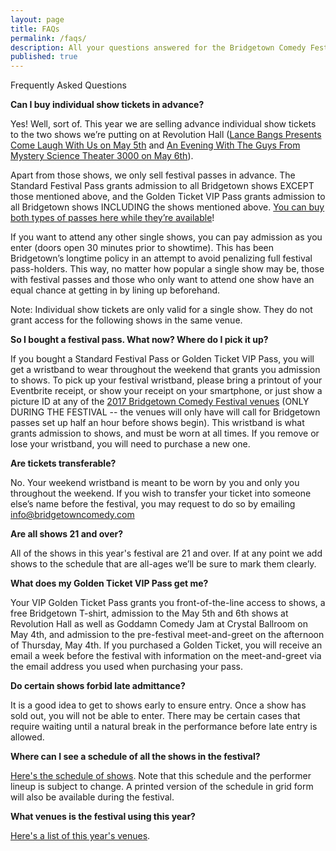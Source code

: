 ```yaml
---
layout: page
title: FAQs
permalink: /faqs/
description: All your questions answered for the Bridgetown Comedy Festival in 2017!
published: true
---
```



Frequently Asked Questions

**Can I buy individual show tickets in advance?**

Yes! Well, sort of. This year we are selling advance individual show tickets to the two shows we’re putting on at Revolution Hall ([Lance Bangs Presents Come Laugh With Us on May 5th](http://www.revolutionhall.com/event/1468352-lance-bangs-come-laugh-us-portland/) and [An Evening With The Guys From Mystery Science Theater 3000 on May 6th](http://www.revolutionhall.com/event/1468354-evening-guys-from-mystery-portland/)).

Apart from those shows, we only sell festival passes in advance. The Standard Festival Pass grants admission to all Bridgetown shows EXCEPT those mentioned above, and the Golden Ticket VIP Pass grants admission to all Bridgetown shows INCLUDING the shows mentioned above. [You can buy both types of passes here while they’re available](https://bridgetown2017.eventbrite.com/)!

If you want to attend any other single shows, you can pay admission as you enter (doors open 30 minutes prior to showtime). This has been Bridgetown’s longtime policy in an attempt to avoid penalizing full festival pass-holders. This way, no matter how popular a single show may be, those with festival passes and those who only want to attend one show have an equal chance at getting in by lining up beforehand.

Note: Individual show tickets are only valid for a single show. They do not grant access for the following shows in the same venue.

**So I bought a festival pass. What now? Where do I pick it up?**

If you bought a Standard Festival Pass or Golden Ticket VIP Pass, you will get a wristband to wear throughout the weekend that grants you admission to shows. To pick up your festival wristband, please bring a printout of your Eventbrite receipt, or show your receipt on your smartphone, or just show a picture ID at any of the [2017 Bridgetown Comedy Festival venues](https://www.bridgetowncomedy.com/venues) (ONLY DURING THE FESTIVAL -- the venues will only have will call for Bridgetown passes set up half an hour before shows begin). This wristband is what grants admission to shows, and must be worn at all times. If you remove or lose your wristband, you will need to purchase a new one.

**Are tickets transferable?**

No. Your weekend wristband is meant to be worn by you and only you throughout the weekend. If you wish to transfer your ticket into someone else’s name before the festival, you may request to do so by emailing [info@bridgetowncomedy.com](mailto:info@bridgetowncomedy.com)

**Are all shows 21 and over?**

All of the shows in this year's festival are 21 and over. If at any point we add shows to the schedule that are all-ages we’ll be sure to mark them clearly.

**What does my Golden Ticket VIP Pass get me?**

Your VIP Golden Ticket Pass grants you front-of-the-line access to shows, a free Bridgetown T-shirt, admission to the May 5th and 6th shows at Revolution Hall as well as Goddamn Comedy Jam at Crystal Ballroom on May 4th, and admission to the pre-festival meet-and-greet on the afternoon of Thursday, May 4th. If you purchased a Golden Ticket, you will receive an email a week before the festival with information on the meet-and-greet via the email address you used when purchasing your pass.

**Do certain shows forbid late admittance?**

It is a good idea to get to shows early to ensure entry. Once a show has sold out, you will not be able to enter. There may be certain cases that require waiting until a natural break in the performance before late entry is allowed.

**Where can I see a schedule of all the shows in the festival?**

[Here's the schedule of shows](https://www.bridgetowncomedy.com/schedule). Note that this schedule and the performer lineup is subject to change. A printed version of the schedule in grid form will also be available during the festival.

**What venues is the festival using this year?**

[Here's a list of this year's venues](https://www.bridgetowncomedy.com/venues).

